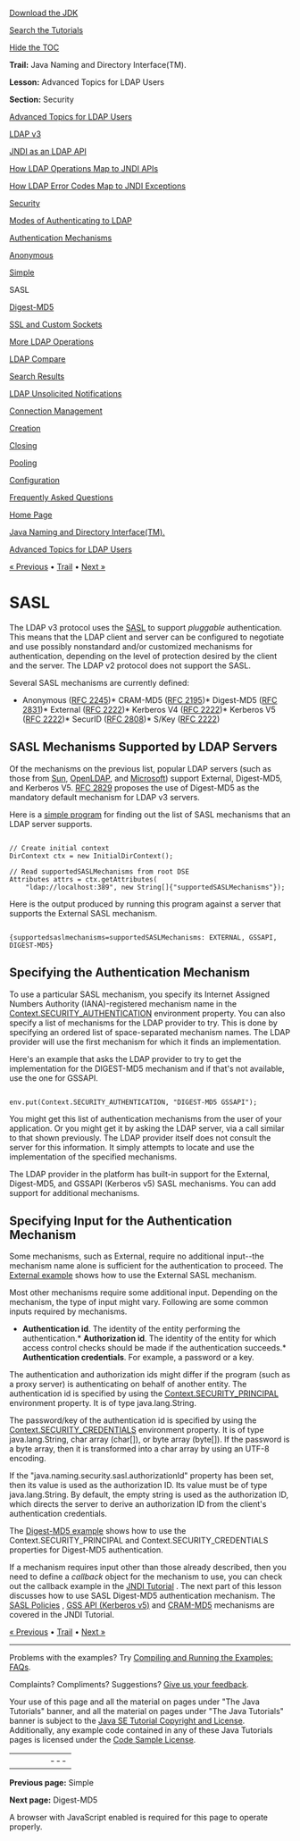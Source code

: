 [Download
the JDK](http://java.sun.com/javase/6/download.jsp)
  
[Search the
Tutorials](../../search.html)
  
[Hide the TOC](javascript:toggleLeft())

**Trail:** Java Naming and Directory Interface(TM).
  
**Lesson:** Advanced Topics for LDAP Users
  
**Section:** Security

[Advanced Topics for LDAP Users](index.html)

[LDAP v3](ldap.html)

[JNDI as an LDAP API](jndi.html)

[How LDAP Operations Map to JNDI APIs](operations.html)

[How LDAP Error Codes Map to JNDI Exceptions](exceptions.html)

[Security](security.html)

[Modes of Authenticating to LDAP](authentication.html)

[Authentication Mechanisms](auth_mechs.html)

[Anonymous](anonymous.html)

[Simple](simple.html)

SASL

[Digest-MD5](digest.html)

[SSL and Custom Sockets](ssl.html)

[More LDAP Operations](rename.html)

[LDAP Compare](compare.html)

[Search Results](result.html)

[LDAP Unsolicited Notifications](unsol.html)

[Connection Management](connect.html)

[Creation](create.html)

[Closing](close.html)

[Pooling](pool.html)

[Configuration](config.html)

[Frequently Asked Questions](faq.html)

[Home Page](../../index.html)
>
[Java Naming and Directory Interface(TM).](../index.html)
>
[Advanced Topics for LDAP Users](index.html)

[« Previous](simple.html) • [Trail](../TOC.html) • [Next »](digest.html)

# SASL

The LDAP v3 protocol uses the
[SASL](http://ietf.org/rfc/rfc2222.txt)
to support *pluggable* authentication.
This means that the LDAP client and server can be configured
to negotiate and use possibly nonstandard and/or customized mechanisms
for authentication, depending on the level of protection
desired by the client and the server.
The LDAP v2 protocol does not support the SASL.

Several SASL mechanisms are currently defined:

* Anonymous ([RFC 2245](http://ietf.org/rfc/rfc2245.txt))* CRAM-MD5 ([RFC 2195](http://ietf.org/rfc/rfc2195.txt))* Digest-MD5
      ([RFC 2831](http://ietf.org/rfc/rfc2831.txt))* External ([RFC 2222](http://ietf.org/rfc/rfc2222.txt))* Kerberos V4 ([RFC 2222](http://ietf.org/rfc/rfc2222.txt))* Kerberos V5 ([RFC 2222](http://ietf.org/rfc/rfc2222.txt))* SecurID ([RFC 2808](http://ietf.org/rfc/rfc2808.txt))* S/Key ([RFC 2222](http://ietf.org/rfc/rfc2222.txt))

## SASL Mechanisms Supported by LDAP Servers

Of the mechanisms on the previous list, popular LDAP servers (such as those from
[Sun](http://www.sun.com),
[OpenLDAP](http://www.openldap.com),
and
[Microsoft](http://www.microsoft.com))
support External, Digest-MD5, and Kerberos V5.
[RFC 2829](http://ietf.org/rfc/rfc2829.txt) proposes the use of Digest-MD5
as the mandatory default mechanism for LDAP v3 servers.

Here is a [simple program](examples/ServerSasl.java) for finding
out the list of SASL mechanisms that an LDAP server supports.

```

// Create initial context
DirContext ctx = new InitialDirContext();

// Read supportedSASLMechanisms from root DSE
Attributes attrs = ctx.getAttributes(
    "ldap://localhost:389", new String[]{"supportedSASLMechanisms"});

```

Here is the output produced by running this program
against a server that supports the External SASL mechanism.

```

{supportedsaslmechanisms=supportedSASLMechanisms: EXTERNAL, GSSAPI, DIGEST-MD5}

```

## Specifying the Authentication Mechanism

To use a particular SASL mechanism, you specify its
Internet Assigned Numbers Authority (IANA)-registered
mechanism name in the
[Context.SECURITY\_AUTHENTICATION](http://download.oracle.com/javase/7/docs/api/javax/naming/Context.html#SECURITY_AUTHENTICATION) environment property.
You can also specify a list of mechanisms
for the LDAP provider to try.
This is done
by specifying an ordered list of space-separated mechanism names.
The LDAP provider will use the first
mechanism for which it finds an implementation.

Here's an example that asks the LDAP provider to try to get
the implementation for the
DIGEST-MD5 mechanism and if that's not available,
use the one for GSSAPI.

```

env.put(Context.SECURITY_AUTHENTICATION, "DIGEST-MD5 GSSAPI");

```

You might get this list of authentication mechanisms from
the user of your application. Or you might get it
by asking the LDAP server, via a call similar to that shown previously.
The LDAP provider itself does not consult the server for this
information. It simply attempts to locate and use the implementation
of the specified mechanisms.

The LDAP provider in the platform
has built-in support for the
External, Digest-MD5, and GSSAPI (Kerberos v5) SASL mechanisms.
You can add support for additional mechanisms.

## Specifying Input for the Authentication Mechanism

Some mechanisms, such as External, require no additional
input--the mechanism name alone is sufficient for the authentication
to proceed.
The [External example](ssl.html#EXTERNAL) shows how to use
the External SASL mechanism.

Most other mechanisms require some additional input.
Depending on the mechanism, the type of input might vary.
Following are some common inputs required by mechanisms.

* **Authentication id**. The identity of the entity
  performing the authentication.* **Authorization id**. The identity of the entity
    for which access control checks should be made if the authentication
    succeeds.* **Authentication credentials**. For example, a password or a key.

The authentication and authorization ids might differ
if the program (such as a proxy server) is authenticating on behalf
of another entity.
The authentication id is specified by using the
[Context.SECURITY\_PRINCIPAL](http://download.oracle.com/javase/7/docs/api/javax/naming/Context.html#SECURITY_PRINCIPAL) environment property.
It is of type java.lang.String.

The password/key of the authentication id is specified by using the
[Context.SECURITY\_CREDENTIALS](http://download.oracle.com/javase/7/docs/api/javax/naming/Context.html#SECURITY_CREDENTIALS) environment property.
It is of type java.lang.String, char array (char[]),
or byte array (byte[]).
If the password is a byte array, then it is transformed into a char
array by using an UTF-8 encoding.

If the
"java.naming.security.sasl.authorizationId"
property has been set, then its value is used as the authorization ID.
Its value must be of type java.lang.String.
By default, the empty string is used as the authorization ID, which
directs the server to derive an authorization ID from the
client's authentication credentials.

The [Digest-MD5 example](digest.html) shows how to use the
Context.SECURITY\_PRINCIPAL and Context.SECURITY\_CREDENTIALS
properties for Digest-MD5 authentication.

If a mechanism requires input other than those already described,
then you need to define a *callback* object for the mechanism
to use, you can check out the callback example in the
[JNDI Tutorial](http://java.sun.com/products/jndi/tutorial/ldap/security/callback.html) .
The next part of this lesson discusses how to use SASL Digest-MD5
authentication mechanism. The
[SASL Policies](http://java.sun.com/products/jndi/tutorial/ldap/security/sasl.html)  ,
[GSS API (Kerberos v5)](http://java.sun.com/products/jndi/tutorial/ldap/security/gssapi.html)  and
[CRAM-MD5](http://java.sun.com/products/jndi/tutorial/ldap/security/crammd5.html)  mechanisms are covered in the JNDI Tutorial.

[« Previous](simple.html)
•
[Trail](../TOC.html)
•
[Next »](digest.html)

---

Problems with the examples? Try [Compiling and Running
the Examples: FAQs](../../information/run-examples.html).
  
Complaints? Compliments? Suggestions? [Give
us your feedback](http://download.oracle.com/javase/feedback.html).

Your use of this page and all the material on pages under "The Java Tutorials" banner,
and all the material on pages under "The Java Tutorials" banner is subject to the [Java SE Tutorial Copyright
and License](../../information/license.html).
Additionally, any example code contained in any of these Java
Tutorials pages is licensed under the
[Code
Sample License](http://developers.sun.com/license/berkeley_license.html).

|  |  |  |  |  |
| --- | --- | --- | --- | --- |
| |  |  | | --- | --- | | duke image | Oracle logo | | [About Oracle](http://www.oracle.com/us/corporate/index.html) | [Oracle Technology Network](http://www.oracle.com/technology/index.html) | [Terms of Service](https://www.samplecode.oracle.com/servlets/CompulsoryClickThrough?type=TermsOfService) | Copyright © 1995, 2011 Oracle and/or its affiliates. All rights reserved. |

**Previous page:** Simple
  
**Next page:** Digest-MD5




A browser with JavaScript enabled is required for this page to operate properly.